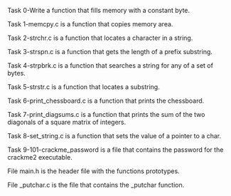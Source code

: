 

Task 0-Write a function that fills memory with a constant byte.

Task 1-memcpy.c is a function that copies memory area.

Task 2-strchr.c is a function that locates a character in a string.

Task 3-strspn.c is a function that gets the length of a prefix substring.

Task 4-strpbrk.c is a function that searches a string for any of a set of bytes.

Task 5-strstr.c is a function that locates a substring.

Task 6-print_chessboard.c is a function that prints the chessboard.

Task 7-print_diagsums.c is a function that prints the sum of the two diagonals of a square matrix of integers.

Task 8-set_string.c is a function that sets the value of a pointer to a char.

Task 9-101-crackme_password is a file that contains the password for the crackme2 executable.

File main.h is the header file with the functions prototypes.

File _putchar.c is the file that contains the _putchar function.

